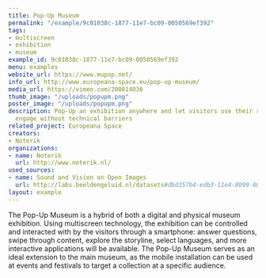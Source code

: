 ```yaml
---
title: Pop-Up Museum
permalink: "/example/9c01038c-1877-11e7-bc09-0050569ef392"
tags:
- multiscreen
- exhibition
- museum
example_id: 9c01038c-1877-11e7-bc09-0050569ef392
menu: examples
website_url: https://www.mupop.net/
info_url: http://www.europeana-space.eu/pop-up-museum/
media_url: https://vimeo.com/200814036
thumb_image: "/uploads/popupm.png"
poster_image: "/uploads/popupm.png"
description: Pop-Up an exhibition anywhere and let visitors use their smartphone to
  engage without technical barriers
related_project: Europeana Space
creators:
- Noterik
organizations:
- name: Noterik
  url: http://www.noterik.nl/
used_sources:
- name: Sound and Vision on Open Images
  url: http://labs.beeldengeluid.nl/datasets#dbd157b4-edb3-11e4-8099-005056a71e3a
layout: example
---
```


The Pop-Up Museum is a hybrid of both a digital and physical museum exhibition. Using multiscreen technology, the exhibition can be controlled and interacted with by the visitors through a smartphone: answer questions, swipe through content, explore the storyline, select languages, and more interactive applications will be available. The Pop-Up Museum serves as an ideal extension to the main museum, as the mobile installation can be used at events and festivals to target a collection at a specific audience.
